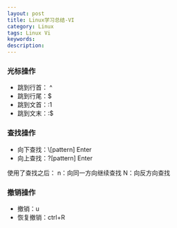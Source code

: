 ```yaml
---
layout: post
title: Linux学习总结-VI
category: Linux
tags: Linux Vi
keywords: 
description: 
---
```



### 光标操作

- 跳到行首： ^
- 跳到行尾：$
- 跳到文首：:1
- 跳到文末：:$


### 查找操作

- 向下查找：\\[pattern] Enter
- 向上查找：?[pattern] Enter

使用了查找之后：
n：向同一方向继续查找
N：向反方向查找


### 撤销操作

- 撤销：u
- 恢复撤销：ctrl+R





